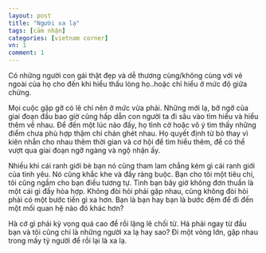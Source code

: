 ```yaml
---
layout: post
title: "Người xa lạ"
tags: [cảm nhận]
categories: [vietnam corner]
vn: 1
comment: 1
---
```


Có những người con gái thật đẹp và dễ thương cùng/không cùng với vẻ ngoài của họ cho đến khi hiểu thấu lòng họ..hoặc chỉ hiểu ở mức độ giữa chừng.

Mọi cuộc gặp gỡ có lẽ chỉ nên ở mức vừa phải. Những mới lạ, bỡ ngỡ của giai đoạn đầu bao giờ cũng hấp dẫn con người ta đi sâu vào tìm hiểu và hiểu thêm về nhau. Để đến một lúc nào đấy, họ tình cờ hoặc vô ý tìm thấy những điểm chưa phù hợp thậm chí chán ghét nhau. Họ quyết định từ bỏ thay vì kiên nhẫn cho nhau thêm thời gian và cơ hội để tìm hiểu thêm, để có thể vượt qua giai đoạn ngỡ ngàng và ngộ nhận ấy.

Nhiều khi cái ranh giới bè bạn nó cũng tham lam chẳng kém gì cái ranh giới của tình yêu. Nó cũng khắc khe và đầy ràng buộc. Bạn cho tôi một tiêu chí, tôi cũng ngầm cho bạn điều tương tự. Tình bạn bây giờ không đơn thuần là một cái gì đấy hòa hợp. Không đòi hỏi phải gặp nhau, cũng không đòi hỏi phải có một bước tiến gì xa hơn. Bạn là bạn hay bạn là bước đệm để đi đến một mối quan hệ nào đó khác hơn?

Hà cớ gì phải kỳ vọng quá cao để rồi lặng lẽ chối từ. Há phải ngay từ đầu bạn và tôi cũng chỉ là những người xa lạ hay sao? Đi một vòng lớn, gặp nhau trong mấy tỷ người để rồi lại là xa lạ.